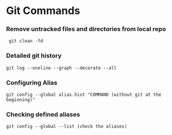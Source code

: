# Git Commands

### Remove untracked files and directories from local repo
` git clean -fd`

### Detailed git history

```
git log --oneline --graph --decorate --all
```


### Configuring Alias

```
git config --global alias.hist "COMMAND (without git at the beginning)"
```

### Checking defined aliases

```
git config --global --list (check the aliases)
```




